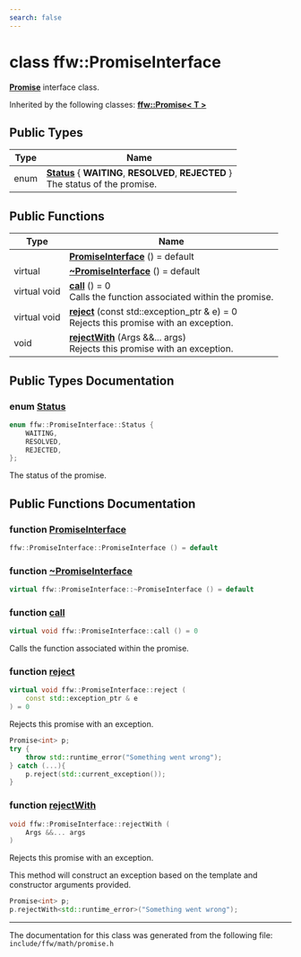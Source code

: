 ```yaml
---
search: false
---
```


# class ffw::PromiseInterface

**[Promise](classffw_1_1_promise.md)** interface class. 


Inherited by the following classes: **[ffw::Promise< T >](classffw_1_1_promise.md)**

## Public Types

|Type|Name|
|-----|-----|
|enum|[**Status**](classffw_1_1_promise_interface.md#1a94e5c52cddb7f15b34b2fa0480601d1c) { **WAITING**, **RESOLVED**, **REJECTED** } <br>The status of the promise. |


## Public Functions

|Type|Name|
|-----|-----|
||[**PromiseInterface**](classffw_1_1_promise_interface.md#1ac72ff553a0327d8df9dc11e79ab36f54) () = default |
|virtual |[**~PromiseInterface**](classffw_1_1_promise_interface.md#1af0e4917bf35b192e89b5bc3b955fbcdc) () = default |
|virtual void|[**call**](classffw_1_1_promise_interface.md#1a9c9f2629454b7e18f00836a471049565) () = 0<br>Calls the function associated within the promise. |
|virtual void|[**reject**](classffw_1_1_promise_interface.md#1a4dfbf5c43cdd6310451378028f6d6802) (const std::exception\_ptr & e) = 0<br>Rejects this promise with an exception. |
|void|[**rejectWith**](classffw_1_1_promise_interface.md#1a3e56631958ba2c914e01e10dcf5de6ae) (Args &&... args) <br>Rejects this promise with an exception. |


## Public Types Documentation

### enum <a id="1a94e5c52cddb7f15b34b2fa0480601d1c" href="#1a94e5c52cddb7f15b34b2fa0480601d1c">Status</a>

```cpp
enum ffw::PromiseInterface::Status {
    WAITING,
    RESOLVED,
    REJECTED,
};
```

The status of the promise. 


## Public Functions Documentation

### function <a id="1ac72ff553a0327d8df9dc11e79ab36f54" href="#1ac72ff553a0327d8df9dc11e79ab36f54">PromiseInterface</a>

```cpp
ffw::PromiseInterface::PromiseInterface () = default
```



### function <a id="1af0e4917bf35b192e89b5bc3b955fbcdc" href="#1af0e4917bf35b192e89b5bc3b955fbcdc">~PromiseInterface</a>

```cpp
virtual ffw::PromiseInterface::~PromiseInterface () = default
```



### function <a id="1a9c9f2629454b7e18f00836a471049565" href="#1a9c9f2629454b7e18f00836a471049565">call</a>

```cpp
virtual void ffw::PromiseInterface::call () = 0
```

Calls the function associated within the promise. 


### function <a id="1a4dfbf5c43cdd6310451378028f6d6802" href="#1a4dfbf5c43cdd6310451378028f6d6802">reject</a>

```cpp
virtual void ffw::PromiseInterface::reject (
    const std::exception_ptr & e
) = 0
```

Rejects this promise with an exception. 


```cpp
Promise<int> p;
try {
    throw std::runtime_error("Something went wrong");
} catch (...){
    p.reject(std::current_exception());
}
```

 

### function <a id="1a3e56631958ba2c914e01e10dcf5de6ae" href="#1a3e56631958ba2c914e01e10dcf5de6ae">rejectWith</a>

```cpp
void ffw::PromiseInterface::rejectWith (
    Args &&... args
)
```

Rejects this promise with an exception. 

This method will construct an exception based on the template and constructor arguments provided. 
```cpp
Promise<int> p;
p.rejectWith<std::runtime_error>("Something went wrong");
```

 



----------------------------------------
The documentation for this class was generated from the following file: `include/ffw/math/promise.h`
